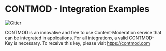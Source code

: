 # CONTMOD - Integration Examples

[![Gitter](https://badges.gitter.im/CONTMOD/community.svg)](https://gitter.im/CONTMOD/community?utm_source=badge&utm_medium=badge&utm_campaign=pr-badge)

CONTMOD is an innovative and free to use Content-Moderation service that can be integrated in applications.
For all integrations, a valid CONTMOD-Key is necessary. To receive this key, please visit https://contmod.com

